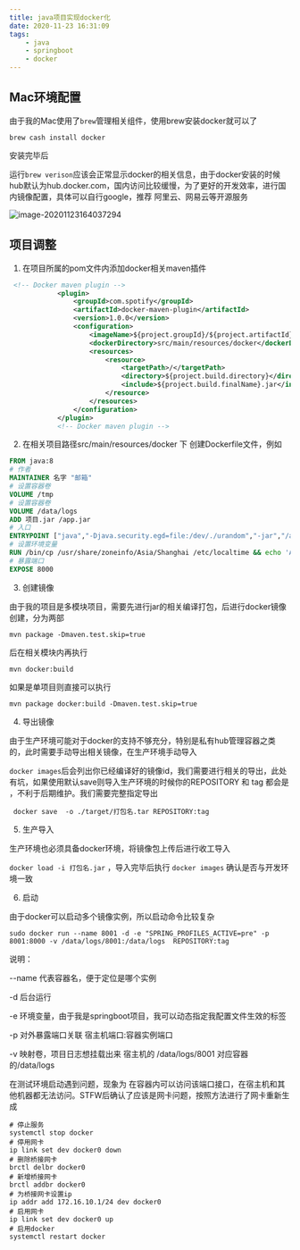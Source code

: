 ```yaml
---
title: java项目实现docker化
date: 2020-11-23 16:31:09
tags:
    - java
    - springboot
    - docker
---
```


## Mac环境配置

由于我的Mac使用了`brew`管理相关组件，使用brew安装docker就可以了 

`brew cash install docker`

安装完毕后

运行`brew verison`应该会正常显示docker的相关信息，由于docker安装的时候hub默认为hub.docker.com，国内访问比较缓慢，为了更好的开发效率，进行国内镜像配置，具体可以自行google，推荐 阿里云、网易云等开源服务

![image-20201123164037294](/Users/huanghongzhi/blog/acshmilyBlog/source/_posts/java项目实现docker化/image-20201123164037294.png)

## 项目调整

1. 在项目所属的pom文件内添加docker相关maven插件

```xml
 <!-- Docker maven plugin -->
            <plugin>
                <groupId>com.spotify</groupId>
                <artifactId>docker-maven-plugin</artifactId>
                <version>1.0.0</version>
                <configuration>
                    <imageName>${project.groupId}/${project.artifactId}:${project.version}</imageName>
                    <dockerDirectory>src/main/resources/docker</dockerDirectory>
                    <resources>
                        <resource>
                            <targetPath>/</targetPath>
                            <directory>${project.build.directory}</directory>
                            <include>${project.build.finalName}.jar</include>
                        </resource>
                    </resources>
                </configuration>
            </plugin>
            <!-- Docker maven plugin -->
```

2. 在相关项目路径src/main/resources/docker 下 创建Dockerfile文件，例如

```dockerfile
FROM java:8
# 作者
MAINTAINER 名字 "邮箱"
# 设置容器卷
VOLUME /tmp
# 设置容器卷
VOLUME /data/logs
ADD 项目.jar /app.jar
# 入口
ENTRYPOINT ["java","-Djava.security.egd=file:/dev/./urandom","-jar","/app.jar"]
# 设置环境变量
RUN /bin/cp /usr/share/zoneinfo/Asia/Shanghai /etc/localtime && echo 'Asia/Shanghai' >/etc/timezone
# 暴露端口
EXPOSE 8000

```

3. 创建镜像

由于我的项目是多模块项目，需要先进行jar的相关编译打包，后进行docker镜像创建，分为两部

```shell
mvn package -Dmaven.test.skip=true
```

后在相关模块内再执行

```shell
mvn docker:build
```

如果是单项目则直接可以执行

```
mvn package docker:build -Dmaven.test.skip=true 
```

4. 导出镜像

由于生产环境可能对于docker的支持不够充分，特别是私有hub管理容器之类的，此时需要手动导出相关镜像，在生产环境手动导入

`docker images`后会列出你已经编译好的镜像id，我们需要进行相关的导出，此处有坑，如果使用默认save则导入生产环境的时候你的REPOSITORY 和 tag 都会是 *<none>* ，不利于后期维护。我们需要完整指定导出

` docker save  -o ./target/打包名.tar REPOSITORY:tag` 

5. 生产导入

生产环境也必须具备docker环境，将镜像包上传后进行收工导入

`docker load -i 打包名.jar` ，导入完毕后执行 `docker images` 确认是否与开发环境一致

6. 启动

由于docker可以启动多个镜像实例，所以启动命令比较复杂

`sudo docker run --name 8001 -d -e "SPRING_PROFILES_ACTIVE=pre" -p 8001:8000 -v /data/logs/8001:/data/logs  REPOSITORY:tag`

说明：

--name 代表容器名，便于定位是哪个实例

-d 后台运行

-e 环境变量，由于我是springboot项目，我可以动态指定我配置文件生效的标签

-p 对外暴露端口关联 宿主机端口:容器实例端口

-v 映射卷，项目日志想挂载出来 宿主机的 /data/logs/8001 对应容器的/data/logs

在测试环境启动遇到问题，现象为 在容器内可以访问该端口接口，在宿主机和其他机器都无法访问。STFW后确认了应该是网卡问题，按照方法进行了网卡重新生成

```shell
# 停止服务
systemctl stop docker
# 停用网卡
ip link set dev docker0 down
# 删除桥接网卡
brctl delbr docker0
# 新增桥接网卡
brctl addbr docker0
# 为桥接网卡设置ip
ip addr add 172.16.10.1/24 dev docker0
# 启用网卡
ip link set dev docker0 up
# 启用docker
systemctl restart docker
```



